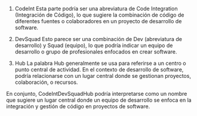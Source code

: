 1. CodeInt Esta parte podría ser una abreviatura de Code Integration (Integración de Código), lo que sugiere la combinación de código de diferentes fuentes o colaboradores en un proyecto de desarrollo de software.

2. DevSquad Esto parece ser una combinación de Dev (abreviatura de desarrollo) y Squad (equipo), lo que podría indicar un equipo de desarrollo o grupo de profesionales enfocados en crear software.

3. Hub La palabra Hub generalmente se usa para referirse a un centro o punto central de actividad. En el contexto de desarrollo de software, podría relacionarse con un lugar central donde se gestionan proyectos, colaboración, o recursos.

En conjunto, CodeIntDevSquadHub podría interpretarse como un nombre que sugiere un lugar central donde un equipo de desarrollo se enfoca en la integración y gestión de código en proyectos de software.
